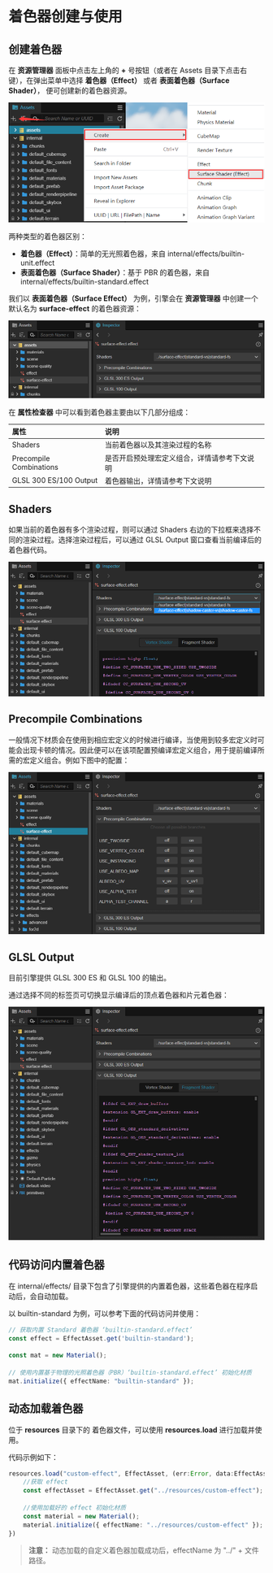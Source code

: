# 着色器创建与使用

## 创建着色器

在 **资源管理器** 面板中点击左上角的 **+** 号按钮（或者在 Assets 目录下点击右键），在弹出菜单中选择 **着色器（Effect）** 或者 **表面着色器（Surface Shader）**， 便可创建新的着色器资源。

![1](img/create-effect.png)

两种类型的着色器区别：
- **着色器（Effect）**：简单的无光照着色器，来自 internal/effects/builtin-unit.effect
- **表面着色器（Surface Shader）**：基于 PBR 的着色器，来自 internal/effects/builtin-standard.effect

我们以 **表面着色器（Surface Effect）** 为例，引擎会在 **资源管理器** 中创建一个默认名为 **surface-effect** 的着色器资源：

![image](img/new-effect.png)

在 **属性检查器** 中可以看到着色器主要由以下几部分组成：

|属性|说明|
| :-- | :-- |
|Shaders | 当前着色器以及其渲染过程的名称
| Precompile Combinations | 是否开启预处理宏定义组合，详情请参考下文说明
| GLSL 300 ES/100 Output | 着色器输出，详情请参考下文说明

## Shaders

如果当前的着色器有多个渲染过程，则可以通过 Shaders 右边的下拉框来选择不同的渲染过程。选择渲染过程后，可以通过 GLSL Output 窗口查看当前编译后的着色器代码。

![渲染过程](img/effect-pass.png)

## Precompile Combinations

一般情况下材质会在使用到相应宏定义的时候进行编译，当使用到较多宏定义时可能会出现卡顿的情况。因此便可以在该项配置预编译宏定义组合，用于提前编译所需的宏定义组合。例如下图中的配置：

![image](./img/precompile.png)

## GLSL Output

目前引擎提供 GLSL 300 ES 和 GLSL 100 的输出。

通过选择不同的标签页可切换显示编译后的顶点着色器和片元着色器：

![vs-fs-switc](img/change-vs-fs.png)

## 代码访问内置着色器

在 internal/effects/ 目录下包含了引擎提供的内置着色器，这些着色器在程序启动后，会自动加载。

以 builtin-standard 为例，可以参考下面的代码访问并使用：

```ts
// 获取内置 Standard 着色器 ‘builtin-standard.effect’
const effect = EffectAsset.get('builtin-standard');

const mat = new Material();

// 使用内置基于物理的光照着色器（PBR）‘builtin-standard.effect’ 初始化材质
mat.initialize({ effectName: "builtin-standard" });
```

## 动态加载着色器

位于 **resources** 目录下的 着色器文件，可以使用  **resources.load** 进行加载并使用。

代码示例如下：

```ts
resources.load("custom-effect", EffectAsset, (err:Error, data:EffectAsset)=>{
    //获取 effect
    const effectAsset = EffectAsset.get("../resources/custom-effect");

    //使用加载好的 effect 初始化材质
    const material = new Material();
    material.initialize({ effectName: "../resources/custom-effect" });
})        
```

> **注意：** 动态加载的自定义着色器加载成功后，effectName 为 "../" + 文件路径。
